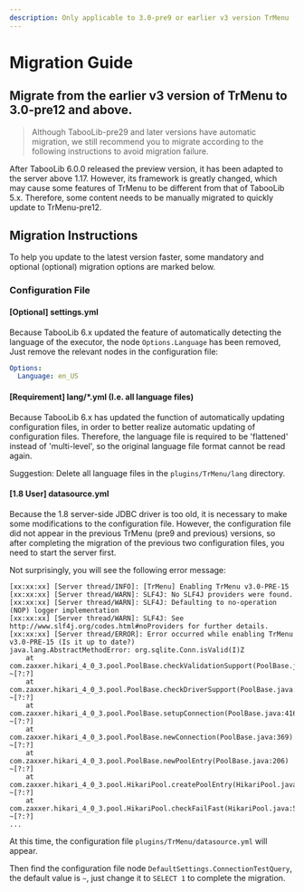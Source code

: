 ```yaml
---
description: Only applicable to 3.0-pre9 or earlier v3 version TrMenu
---
```


# Migration Guide

## Migrate from the earlier v3 version of TrMenu to 3.0-pre12 and above.
> Although TabooLib-pre29 and later versions have automatic migration, we still recommend you to migrate according to the following instructions to avoid migration failure.

After TabooLib 6.0.0 released the preview version, it has been adapted to the server above 1.17.
However, its framework is greatly changed, which may cause some features of TrMenu to be different from that of TabooLib 5.x.
Therefore, some content needs to be manually migrated to quickly update to TrMenu-pre12.

## Migration Instructions
To help you update to the latest version faster, some mandatory and optional \(optional\) migration options are marked below.
### Configuration File
#### [Optional] settings.yml
Because TabooLib 6.x updated the feature of automatically detecting the language of the executor, the node `Options.Language` has been removed,
Just remove the relevant nodes in the configuration file:
```yaml
Options:
  Language: en_US
```
#### [Requirement] lang/*.yml \(I.e. all language files\)
Because TabooLib 6.x has updated the function of automatically updating configuration files, in order to better realize automatic updating of configuration files.
Therefore, the language file is required to be 'flattened' instead of 'multi-level', so the original language file format cannot be read again.

Suggestion: Delete all language files in the `plugins/TrMenu/lang` directory.
#### [1.8 User] datasource.yml
Because the 1.8 server-side JDBC driver is too old, it is necessary to make some modifications to the configuration file.
However, the configuration file did not appear in the previous TrMenu \(pre9 and previous\) versions, so after completing the migration of the previous two configuration files, you need to start the server first.

Not surprisingly, you will see the following error message:
```
[xx:xx:xx] [Server thread/INFO]: [TrMenu] Enabling TrMenu v3.0-PRE-15
[xx:xx:xx] [Server thread/WARN]: SLF4J: No SLF4J providers were found.
[xx:xx:xx] [Server thread/WARN]: SLF4J: Defaulting to no-operation (NOP) logger implementation
[xx:xx:xx] [Server thread/WARN]: SLF4J: See http://www.slf4j.org/codes.html#noProviders for further details.
[xx:xx:xx] [Server thread/ERROR]: Error occurred while enabling TrMenu v3.0-PRE-15 (Is it up to date?)
java.lang.AbstractMethodError: org.sqlite.Conn.isValid(I)Z
	at com.zaxxer.hikari_4_0_3.pool.PoolBase.checkValidationSupport(PoolBase.java:464) ~[?:?]
	at com.zaxxer.hikari_4_0_3.pool.PoolBase.checkDriverSupport(PoolBase.java:447) ~[?:?]
	at com.zaxxer.hikari_4_0_3.pool.PoolBase.setupConnection(PoolBase.java:416) ~[?:?]
	at com.zaxxer.hikari_4_0_3.pool.PoolBase.newConnection(PoolBase.java:369) ~[?:?]
	at com.zaxxer.hikari_4_0_3.pool.PoolBase.newPoolEntry(PoolBase.java:206) ~[?:?]
	at com.zaxxer.hikari_4_0_3.pool.HikariPool.createPoolEntry(HikariPool.java:476) ~[?:?]
	at com.zaxxer.hikari_4_0_3.pool.HikariPool.checkFailFast(HikariPool.java:561) ~[?:?]
...
```
At this time, the configuration file `plugins/TrMenu/datasource.yml` will appear.

Then find the configuration file node `DefaultSettings.ConnectionTestQuery`, the default value is `~`, just change it to `SELECT 1` to complete the migration.
